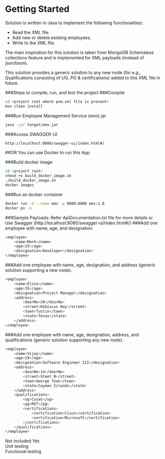 # Getting Started

Solution is written in Java to implement the following functionalities:  
- Read the XML file.  
- Add new or delete existing employees.  
- Write to the XML file.  

The main inspiration for this solution is taken from MongoDB Schemaless collections feature and is implemented for XML payloads (instead of json/bson).

This solution provides a generic solution to any new node (for e.g., Qualifications consisting of UG, PG & certifications) added to this XML file in future.


###Steps to compile, run, and test the project
###Compile
```sh
cd <project root where pom.xml file is present>
mvn clean install  
```

###Run Employee Management Service (ems) jar
```sh 
java -jar target/ems.jar
```

###Access SWAGGER-UI
```sh
http://localhost:8080/swagger-ui/index.html#/
```

##OR You can use Docker to run this App 

###Build docker image
```sh
cd <project root>
chmod +x build_docker_image.sh 
./build_docker_image.sh 
docker images
```

###Run as docker container
```sh
docker run -d --name ems -p 8080:8080 ems:1.0 
docker ps -a
```


###Sample Payloads:
Refer ApiDocumentation.txt file for more details or Use Swagger (http://localhost:8080/swagger-ui/index.html#/)
###Add one employee with name, age, and designation.  
```sh
<employee>
    <name>Mark</name>
    <age>25</age>
    <designation>Developer</designation>
</employee>
```

###Add one employee with name, age, designation, and address (generic solution supporting a new node).  
```sh
<employee>
    <name>Elsie</name>
    <age>35</age>
    <designation>Project Manager</designation>
    <address>
        <doorNo>20</doorNo>
        <street>Hibiscus Way</street>
        <town>Tustin</town>
        <state>Texas</state>
    </address>
</employee> 
```
###Add one employee with name, age, designation, address, and qualifications (generic solution supporting any new node).  
```sh
<employee>
    <name>Vijay</name>
    <age>29</age>
    <designation>Software Engineer III</designation>
    <address>
        <doorNo>14</doorNo>
        <street>Steet B</street>
        <town>George Town</town>
        <state>Cayman Islands</state>
    </address>
    <qualifications>
        <ug>Cusat</ug>
        <pg>MIT</pg>
        <certifications>
            <certification>Cisco</certification>
            <certification>Microsoft</certification>
        </certifications>
    </qualifications>
</employee>  
```

Not included Yet:  
Unit testing  
Functional testing  
